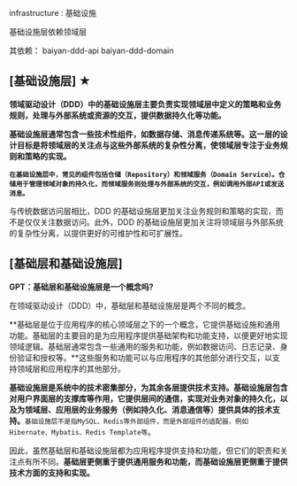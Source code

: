infrastructure : 基础设施

基础设施层依赖领域层

其依赖：
<artifactId>baiyan-ddd-api</artifactId>
<artifactId>baiyan-ddd-domain</artifactId>



## [基础设施层] ★

**领域驱动设计（DDD）中的基础设施层主要负责实现领域层中定义的策略和业务规则，处理与外部系统或资源的交互，提供数据持久化等功能。**

**基础设施层通常包含一些技术性组件，如数据存储、消息传递系统等。这一层的设计目标是将领域层的关注点与这些外部系统的复杂性分离，使领域层专注于业务规则和策略的实现。**

**`在基础设施层中，常见的组件包括仓储（Repository）和领域服务（Domain Service）。仓储用于管理领域对象的持久化，而领域服务则处理与外部系统的交互，例如调用外部API或发送消息。`**

与传统数据访问层相比，DDD 的基础设施层更加关注业务规则和策略的实现，而不是仅仅关注数据访问。此外，DDD 的基础设施层更加关注将领域层与外部系统的复杂性分离，以提供更好的可维护性和可扩展性。



## [基础层和基础设施层]

**GPT：基础层和基础设施层是一个概念吗?**

在领域驱动设计（DDD）中，基础层和基础设施层是两个不同的概念。

**基础层是位于应用程序的核心领域层之下的一个概念，它提供基础设施和通用功能。基础层的主要目的是为应用程序提供基础架构和功能支持，以便更好地实现领域逻辑。基础层通常包含一些通用的服务和功能，例如数据访问、日志记录、身份验证和授权等。**这些服务和功能可以与应用程序的其他部分进行交互，以支持领域层和应用程序的其他部分。

**基础设施层是系统中的技术密集部分，为其余各层提供技术支持。基础设施层包含对用户界面层的支撑库等作用，它提供层间的通信，实现对业务对象的持久化，以及为领域层、应用层的业务服务（例如持久化、消息通信等）提供具体的技术支持。**`基础设施层不是指MySQL、Redis等外部组件，而是外部组件的适配器，例如Hibernate、Mybatis、Redis Template等`。

因此，虽然基础层和基础设施层都为应用程序提供支持和功能，但它们的职责和关注点有所不同。**基础层更侧重于提供通用服务和功能，而基础设施层更侧重于提供技术方面的支持和实现。**


